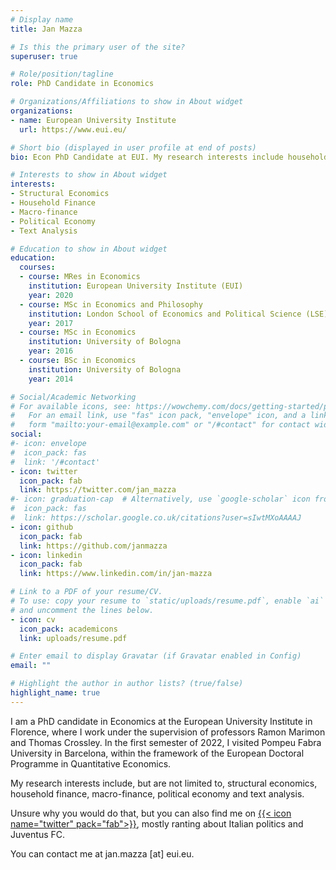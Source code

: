 ```yaml
---
# Display name
title: Jan Mazza

# Is this the primary user of the site?
superuser: true

# Role/position/tagline
role: PhD Candidate in Economics

# Organizations/Affiliations to show in About widget
organizations:
- name: European University Institute
  url: https://www.eui.eu/

# Short bio (displayed in user profile at end of posts)
bio: Econ PhD Candidate at EUI. My research interests include household finance, macro-finance, political economy and text analysis.

# Interests to show in About widget
interests:
- Structural Economics
- Household Finance
- Macro-finance
- Political Economy
- Text Analysis

# Education to show in About widget
education:
  courses:
  - course: MRes in Economics
    institution: European University Institute (EUI)
    year: 2020
  - course: MSc in Economics and Philosophy
    institution: London School of Economics and Political Science (LSE)
    year: 2017
  - course: MSc in Economics
    institution: University of Bologna
    year: 2016
  - course: BSc in Economics
    institution: University of Bologna
    year: 2014

# Social/Academic Networking
# For available icons, see: https://wowchemy.com/docs/getting-started/page-builder/#icons
#   For an email link, use "fas" icon pack, "envelope" icon, and a link in the
#   form "mailto:your-email@example.com" or "/#contact" for contact widget.
social:
#- icon: envelope
#  icon_pack: fas
#  link: '/#contact'
- icon: twitter
  icon_pack: fab
  link: https://twitter.com/jan_mazza
#- icon: graduation-cap  # Alternatively, use `google-scholar` icon from `ai` icon pack
#  icon_pack: fas
#  link: https://scholar.google.co.uk/citations?user=sIwtMXoAAAAJ
- icon: github
  icon_pack: fab
  link: https://github.com/janmazza
- icon: linkedin
  icon_pack: fab
  link: https://www.linkedin.com/in/jan-mazza

# Link to a PDF of your resume/CV.
# To use: copy your resume to `static/uploads/resume.pdf`, enable `ai` icons in `params.toml`, 
# and uncomment the lines below.
- icon: cv
  icon_pack: academicons
  link: uploads/resume.pdf

# Enter email to display Gravatar (if Gravatar enabled in Config)
email: ""

# Highlight the author in author lists? (true/false)
highlight_name: true
---
```


I am a PhD candidate in Economics at the European University Institute in Florence, where I work under the supervision of professors Ramon Marimon and Thomas Crossley. In the first semester of 2022, I visited Pompeu Fabra University in Barcelona, within the framework of the European Doctoral Programme in Quantitative Economics. 

My research interests include, but are not limited to, structural economics, household finance, macro-finance, political economy and text analysis. 

Unsure why you would do that, but you can also find me on [{{< icon name="twitter" pack="fab">}}](http://twitter.com/jan_mazza), mostly ranting about Italian politics and Juventus FC.

You can contact me at jan.mazza [at] eui.eu.
